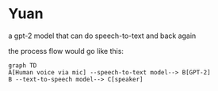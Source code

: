 # Yuan

a gpt-2 model that can do speech-to-text and back again

the process flow would go like this:

```mermaid
graph TD
A[Human voice via mic] --speech-to-text model--> B[GPT-2]
B --text-to-speech model--> C[speaker]
```